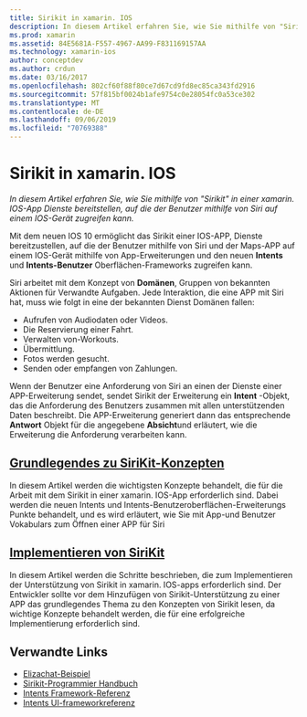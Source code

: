 ```yaml
---
title: Sirikit in xamarin. IOS
description: In diesem Artikel erfahren Sie, wie Sie mithilfe von "Sirikit" in einer xamarin. IOS-App Dienste bereitstellen, auf die der Benutzer mithilfe von Siri auf einem IOS-Gerät zugreifen kann.
ms.prod: xamarin
ms.assetid: 84E5681A-F557-4967-AA99-F831169157AA
ms.technology: xamarin-ios
author: conceptdev
ms.author: crdun
ms.date: 03/16/2017
ms.openlocfilehash: 802cf60f88f80ce7d67cd9fd8ec85ca343fd2916
ms.sourcegitcommit: 57f815bf0024b1afe9754c0e28054fc0a53ce302
ms.translationtype: MT
ms.contentlocale: de-DE
ms.lasthandoff: 09/06/2019
ms.locfileid: "70769388"
---
```

# <a name="sirikit-in-xamarinios"></a>Sirikit in xamarin. IOS

_In diesem Artikel erfahren Sie, wie Sie mithilfe von "Sirikit" in einer xamarin. IOS-App Dienste bereitstellen, auf die der Benutzer mithilfe von Siri auf einem IOS-Gerät zugreifen kann._

Mit dem neuen IOS 10 ermöglicht das Sirikit einer IOS-APP, Dienste bereitzustellen, auf die der Benutzer mithilfe von Siri und der Maps-APP auf einem IOS-Gerät mithilfe von App-Erweiterungen und den neuen **Intents** und **Intents-Benutzer** Oberflächen-Frameworks zugreifen kann.

Siri arbeitet mit dem Konzept von **Domänen**, Gruppen von bekannten Aktionen für Verwandte Aufgaben. Jede Interaktion, die eine APP mit Siri hat, muss wie folgt in eine der bekannten Dienst Domänen fallen:

- Aufrufen von Audiodaten oder Videos.
- Die Reservierung einer Fahrt.
- Verwalten von-Workouts.
- Übermittlung.
- Fotos werden gesucht.
- Senden oder empfangen von Zahlungen.

Wenn der Benutzer eine Anforderung von Siri an einen der Dienste einer APP-Erweiterung sendet, sendet Sirikit der Erweiterung ein **Intent** -Objekt, das die Anforderung des Benutzers zusammen mit allen unterstützenden Daten beschreibt. Die APP-Erweiterung generiert dann das entsprechende **Antwort** Objekt für die angegebene **Absicht**und erläutert, wie die Erweiterung die Anforderung verarbeiten kann.

## <a name="understanding-sirikit-conceptsiosplatformsirikitunderstanding-sirikitmd"></a>[Grundlegendes zu SiriKit-Konzepten](~/ios/platform/sirikit/understanding-sirikit.md)

In diesem Artikel werden die wichtigsten Konzepte behandelt, die für die Arbeit mit dem Sirikit in einer xamarin. IOS-App erforderlich sind. Dabei werden die neuen Intents und Intents-Benutzeroberflächen-Erweiterungs Punkte behandelt, und es wird erläutert, wie Sie mit App-und Benutzer Vokabulars zum Öffnen einer APP für Siri

## <a name="implementing-sirikitiosplatformsirikitimplementing-sirikitmd"></a>[Implementieren von SiriKit](~/ios/platform/sirikit/implementing-sirikit.md)

In diesem Artikel werden die Schritte beschrieben, die zum Implementieren der Unterstützung von Sirikit in xamarin. IOS-apps erforderlich sind. Der Entwickler sollte vor dem Hinzufügen von Sirikit-Unterstützung zu einer APP das grundlegendes Thema zu den Konzepten von Sirikit lesen, da wichtige Konzepte behandelt werden, die für eine erfolgreiche Implementierung erforderlich sind.

## <a name="related-links"></a>Verwandte Links

- [Elizachat-Beispiel](https://docs.microsoft.com/samples/xamarin/ios-samples/ios10-elizachat)
- [Sirikit-Programmier Handbuch](https://developer.apple.com/library/prerelease/content/documentation/Intents/Conceptual/SiriIntegrationGuide/index.html)
- [Intents Framework-Referenz](https://developer.apple.com/reference/intents)
- [Intents UI-frameworkreferenz](https://developer.apple.com/reference/intentsui)
